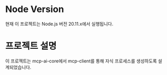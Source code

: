 # Node Version
현재 이 프로젝트는 Node.js 버전 20.11.x에서 실행됩니다.

# 프로젝트 설명
이 프로젝트는 mcp-ai-core에서 mcp-client를 통해 자식 프로세스를 생성하도록 설계되었습니다.
